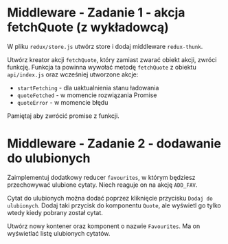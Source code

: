 # Middleware - Zadanie 1 - akcja fetchQuote (z wykładowcą)
W pliku `redux/store.js` utwórz store i dodaj middleware `redux-thunk`.

Utwórz kreator akcji `fetchQuote`, który zamiast zwarać obiekt akcji, zwróci funkcję.
Funkcja ta powinna wywołać metodę `fetchQuote` z obiektu `api/index.js` oraz wcześniej utworzone akcje:

- `startFetching` - dla uaktualnienia stanu ładowania
- `quoteFetched` - w momencie rozwiązania Promise
- `quoteError` - w momencie błędu

Pamiętaj aby zwrócić promise z funkcji.

# Middleware - Zadanie 2 - dodawanie do ulubionych
Zaimplementuj dodatkowy reducer `favourites`, w którym będziesz przechowywać ulubione cytaty. Niech reaguje on na akcję `ADD_FAV`.

Cytat do ulubionych można dodać poprzez kliknięcie przycisku `Dodaj do ulubionych`.
Dodaj taki przycisk do komponentu `Quote`, ale wyświetl go tylko wtedy kiedy pobrany został cytat.

Utwórz nowy kontener oraz komponent o nazwie `Favourites`. Ma on wyświetlać listę ulubionych cytatów.
